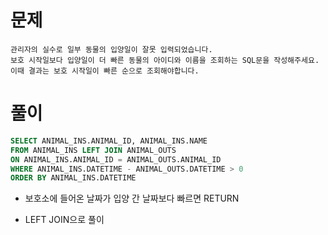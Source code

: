# 문제

```
관리자의 실수로 일부 동물의 입양일이 잘못 입력되었습니다.
보호 시작일보다 입양일이 더 빠른 동물의 아이디와 이름을 조회하는 SQL문을 작성해주세요.
이때 결과는 보호 시작일이 빠른 순으로 조회해야합니다.
```

# 풀이

```sql
SELECT ANIMAL_INS.ANIMAL_ID, ANIMAL_INS.NAME
FROM ANIMAL_INS LEFT JOIN ANIMAL_OUTS
ON ANIMAL_INS.ANIMAL_ID = ANIMAL_OUTS.ANIMAL_ID
WHERE ANIMAL_INS.DATETIME - ANIMAL_OUTS.DATETIME > 0
ORDER BY ANIMAL_INS.DATETIME
```

* 보호소에 들어온 날짜가 입양 간 날짜보다 빠르면 RETURN

* LEFT JOIN으로 풀이
